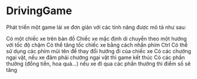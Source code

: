 # DrivingGame
Phát triển một game lái xe đơn giản với các tính năng được mô tả như sau:

Có một chiếc xe trên bản đồ
Chiếc xe mặc định di chuyển theo một hướng với tốc độ chậm
Có thể tăng tốc chiếc xe bằng cách nhấn phím Ctrl
Có thể sử dụng các phím mũi tên để thay đổi hướng đi của chiếc xe
Có các chướng ngại vật, nếu xe đâm phải chướng ngại vật thì game kết thúc
Có các phần thưởng (đồng tiền, hoa quả...) nếu xe đi qua các phần thưởng thì điểm số sẽ tăng
